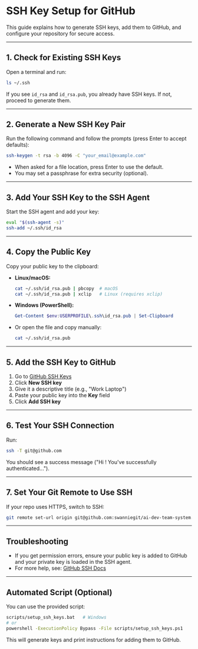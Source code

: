 # SSH Key Setup for GitHub

This guide explains how to generate SSH keys, add them to GitHub, and configure your repository for secure access.

---

## 1. Check for Existing SSH Keys

Open a terminal and run:

```sh
ls ~/.ssh
```
If you see `id_rsa` and `id_rsa.pub`, you already have SSH keys. If not, proceed to generate them.

---

## 2. Generate a New SSH Key Pair

Run the following command and follow the prompts (press Enter to accept defaults):

```sh
ssh-keygen -t rsa -b 4096 -C "your_email@example.com"
```
- When asked for a file location, press Enter to use the default.
- You may set a passphrase for extra security (optional).

---

## 3. Add Your SSH Key to the SSH Agent

Start the SSH agent and add your key:

```sh
eval "$(ssh-agent -s)"
ssh-add ~/.ssh/id_rsa
```

---

## 4. Copy the Public Key

Copy your public key to the clipboard:

- **Linux/macOS:**
  ```sh
  cat ~/.ssh/id_rsa.pub | pbcopy  # macOS
  cat ~/.ssh/id_rsa.pub | xclip   # Linux (requires xclip)
  ```
- **Windows (PowerShell):**
  ```powershell
  Get-Content $env:USERPROFILE\.ssh\id_rsa.pub | Set-Clipboard
  ```
- Or open the file and copy manually:
  ```sh
  cat ~/.ssh/id_rsa.pub
  ```

---

## 5. Add the SSH Key to GitHub

1. Go to [GitHub SSH Keys](https://github.com/settings/keys)
2. Click **New SSH key**
3. Give it a descriptive title (e.g., "Work Laptop")
4. Paste your public key into the **Key** field
5. Click **Add SSH key**

---

## 6. Test Your SSH Connection

Run:

```sh
ssh -T git@github.com
```
You should see a success message ("Hi <username>! You've successfully authenticated...").

---

## 7. Set Your Git Remote to Use SSH

If your repo uses HTTPS, switch to SSH:

```sh
git remote set-url origin git@github.com:swanniegit/ai-dev-team-system.git
```

---

## Troubleshooting
- If you get permission errors, ensure your public key is added to GitHub and your private key is loaded in the SSH agent.
- For more help, see: [GitHub SSH Docs](https://docs.github.com/en/authentication/connecting-to-github-with-ssh)

---

## Automated Script (Optional)
You can use the provided script:

```sh
scripts/setup_ssh_keys.bat   # Windows
# or
powershell -ExecutionPolicy Bypass -File scripts/setup_ssh_keys.ps1
```

This will generate keys and print instructions for adding them to GitHub. 